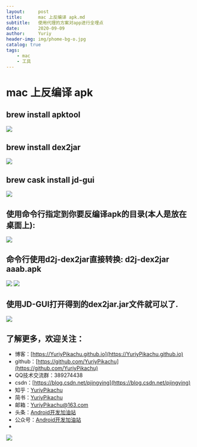 ```yaml
---
layout:     post
title:      mac 上反编译 apk.md
subtitle:   使用代理的方案对app进行全埋点
date:       2020-09-09
author:     Yuriy
header-img: img/phome-bg-o.jpg
catalog: true
tags:
    - mac 
    - 工具
---
```

# mac 上反编译 apk
## brew install apktool
![](https://tva1.sinaimg.cn/large/007S8ZIlly1gikpa14rkcj30xy07swfm.jpg)

## brew install dex2jar
![](https://tva1.sinaimg.cn/large/007S8ZIlly1gikpemoii1j30z40kiad9.jpg)

## brew cask install jd-gui
![](https://tva1.sinaimg.cn/large/007S8ZIlly1gikpfrtcunj314q06odhj.jpg)

## 使用命令行指定到你要反编译apk的目录(本人是放在桌面上):
![](https://tva1.sinaimg.cn/large/007S8ZIlly1gikpigs8fuj31wu08s0us.jpg)

## 命令行使用d2j-dex2jar直接转换: d2j-dex2jar aaab.apk
![](https://tva1.sinaimg.cn/large/007S8ZIlly1gikpkleu24j30nk01yaad.jpg)
![](https://tva1.sinaimg.cn/large/007S8ZIlly1gikpl0edypj30ds09uq35.jpg)

## 使用JD-GUI打开得到的dex2jar.jar文件就可以了.
![](https://tva1.sinaimg.cn/large/007S8ZIlly1gikpllhovgj31qm0jgwn0.jpg)

## 了解更多，欢迎关注：
* 博客：[https://YuriyPikachu.github.io](https://YuriyPikachu.github.io)
* github：[https://github.com/YuriyPikachu](https://github.com/YuriyPikachu)
* QQ技术交流群：389274438
* csdn：[https://blog.csdn.net/pjingying](https://blog.csdn.net/pjingying)
* 知乎：[YuriyPikachu](https://www.zhihu.com/people/YuriyPikachu)
* 简书：[YuriyPikachu](https://www.jianshu.com/u/1df4d713a12c)
* 邮箱：[YuriyPikachu@163.com](YuriyPikachu@163.com)
* 头条：[Android开发加油站](https://www.toutiao.com/c/user/1789857904/#mid=1581788092440589)
* 公众号：[Android开发加油站]() 
* 
![](https://tva1.sinaimg.cn/large/006tNbRwgy1gayiubsiuaj309k09kdfn.jpg)   